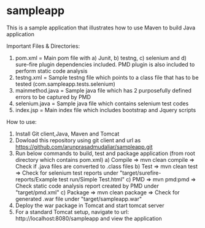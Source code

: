 # sampleapp
This is a sample application that illustrates how to use Maven to build Java application

Important Files & Directories:
1) pom.xml          = Main pom file with a) Junit, b) testng, c) selenium and d) sure-fire plugin dependencies included. PMD plugin is also    included to perform static code analysis
2) testng.xml       = Sample testng file which points to a class file that has to be tested (com.sampleapp.tests.selenium)
3) mainmethod.java  = Sample java file which has 2 purposefully defined errors to be captured by PMD
4) selenium.java    = Sample java file which contains selenium test codes
5) index.jsp        = Main index file which includes bootstrap and Jquery scripts

How to use:
1) Install Git client,Java, Maven and Tomcat
2) Dowload this repository using git client and url as https://github.com/arunprasadmudaliar/sampleapp.git
3) Run below commands to build, test and package application (from root directory which contains pom.xml)
    a) Compile  => mvn clean compile  => Check if .java files are converted to .class files
    b) Test     => mvn clean test     => Check for selenium test reports under "target/surefire-reports/Example test run/Simple Test.html"
    c) PMD      => mvn pmd:pmd        => Check static code analysis report created by PMD  under "target/pmd.xml"
    c) Package  => mvn clean package  => Check for generated .war file under "target/sampleapp.war"
4) Deploy the war package in Tomcat and start tomcat server
5) For a standard Tomcat setup, navigate to url: http://localhost:8080/sampleapp and view the application
